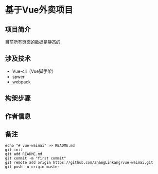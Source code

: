# 基于Vue外卖项目

## 项目简介

目前所有页面的数据是静态的

## 涉及技术

- Vue-cli（Vue脚手架）
- spwer
- webpack

## 构架步骤

## 作者信息

## 备注

```
echo "# vue-waimai" >> README.md
git init
git add README.md
git commit -m "first commit"
git remote add origin https://github.com/ZhangLinkang/vue-waimai.git
git push -u origin master
```

